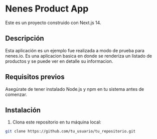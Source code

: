 # Nenes Product App

Este es un proyecto construido con Next.js 14.

## Descripción

Esta aplicación es un ejemplo fue realizada a modo de prueba para nenes.io. Es una aplicacion basica en donde se renderiza un listado
de productos y se puede ver en detalle su informacion.

## Requisitos previos

Asegúrate de tener instalado Node.js y npm en tu sistema antes de comenzar.

## Instalación

1. Clona este repositorio en tu máquina local:

```bash
git clone https://github.com/tu_usuario/tu_repositorio.git

